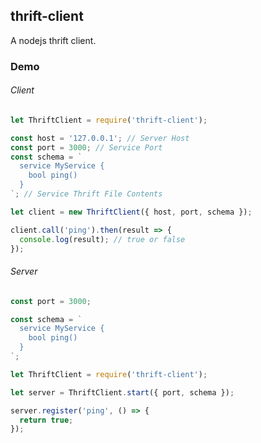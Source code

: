 ## thrift-client

A nodejs thrift client.

### Demo

###### Client

```js
let ThriftClient = require('thrift-client');

const host = '127.0.0.1'; // Server Host
const port = 3000; // Service Port
const schema = `
  service MyService {
    bool ping()
  }
`; // Service Thrift File Contents

let client = new ThriftClient({ host, port, schema });

client.call('ping').then(result => {
  console.log(result); // true or false
});
```

###### Server

```js
const port = 3000;

const schema = `
  service MyService {
    bool ping()
  }
`;

let ThriftClient = require('thrift-client');

let server = ThriftClient.start({ port, schema });

server.register('ping', () => {
  return true;
});
```
